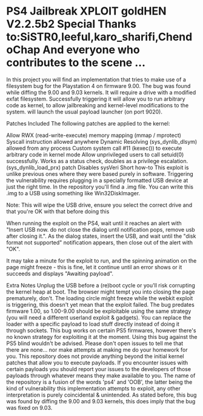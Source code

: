 # PS4 Jailbreak XPLOIT goldHEN V2.2.5b2 Special Thanks to:SiSTR0,leeful,karo_sharifi,ChendoChap  And everyone who contributes to the scene ...

In this project you will find an implementation that tries to make use of a filesystem bug for the Playstation 4 on firmware 9.00. The bug was found while diffing the 9.00 and 9.03 kernels. It will require a drive with a modified exfat filesystem. Successfully triggering it will allow you to run arbitrary code as kernel, to allow jailbreaking and kernel-level modifications to the system. will launch the usual payload launcher (on port 9020).

Patches Included
The following patches are applied to the kernel:

Allow RWX (read-write-execute) memory mapping (mmap / mprotect)
Syscall instruction allowed anywhere
Dynamic Resolving (sys_dynlib_dlsym) allowed from any process
Custom system call #11 (kexec()) to execute arbitrary code in kernel mode
Allow unprivileged users to call setuid(0) successfully. Works as a status check, doubles as a privilege escalation.
(sys_dynlib_load_prx) patch
Disables sysVeri
Short how-to
This exploit is unlike previous ones where they were based purely in software. Triggering the vulnerability requires plugging in a specially formatted USB device at just the right time. In the repository you'll find a .img file. You can write this .img to a USB using something like Win32DiskImager.

Note: This will wipe the USB drive, ensure you select the correct drive and that you're OK with that before doing this



When running the exploit on the PS4, wait until it reaches an alert with "Insert USB now. do not close the dialog until notification pops, remove usb after closing it.". As the dialog states, insert the USB, and wait until the "disk format not supported" notification appears, then close out of the alert with "OK".

It may take a minute for the exploit to run, and the spinning animation on the page might freeze - this is fine, let it continue until an error shows or it succeeds and displays "Awaiting payload".

Extra Notes
Unplug the USB before a (re)boot cycle or you'll risk corrupting the kernel heap at boot.
The browser might tempt you into closing the page prematurely, don't.
The loading circle might freeze while the webkit exploit is triggering, this doesn't yet mean that the exploit failed.
The bug predates firmware 1.00, so 1.00-9.00 should be exploitable using the same strategy (you will need a different userland exploit & gadgets).
You can replace the loader with a specific payload to load stuff directly instead of doing it through sockets.
This bug works on certain PS5 firmwares, however there's no known strategy for exploiting it at the moment. Using this bug against the PS5 blind wouldn't be advised.
Please don't open issues to tell me that there are none... nor make attempts at making me do your homework for you.
This repository does not provide anything beyond the initial kernel patches that allow you to execute payloads. If you encounter issues with certain payloads you should report your issues to the developers of those payloads through whatever means they make available to you.
The name of the repository is a fusion of the words 'ps4' and 'OOB', the latter being the kind of vulnerability this implementation attempts to exploit, any other interpretation is purely coincidental & unintended.
As stated before, this bug was found by diffing the 9.00 and 9.03 kernels, this does imply that the bug was fixed on 9.03.
